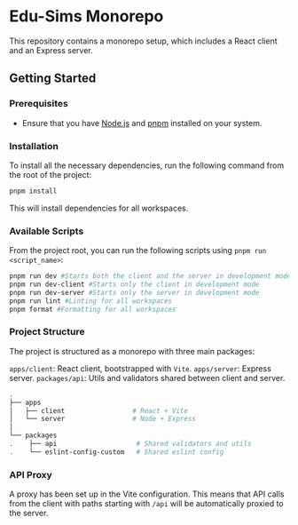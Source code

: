 # Edu-Sims Monorepo

This repository contains a monorepo setup, which includes a React client and an Express server.

## Getting Started

### Prerequisites

- Ensure that you have [Node.js](https://nodejs.org/) and [pnpm](https://pnpm.io/) installed on your system.

### Installation

To install all the necessary dependencies, run the following command from the root of the project:

```sh
pnpm install
```

This will install dependencies for all workspaces.

### Available Scripts

From the project root, you can run the following scripts using `pnpm run <script_name>`:

```sh
pnpm run dev #Starts both the client and the server in development mode
pnpm run dev-client #Starts only the client in development mode
pnpm run dev-server #Starts only the server in development mode
pnpm run lint #Linting for all workspaces
pnpm format #Formatting for all workspaces
```

### Project Structure

The project is structured as a monorepo with three main packages:

`apps/client`: React client, bootstrapped with `Vite`.
`apps/server`: Express server.
`packages/api`: Utils and validators shared between client and server.

```bash
.
├── apps
│   ├── client                 # React + Vite
│   └── server                 # Node + Express
│  
└── packages
.    ├── api                    # Shared validators and utils
.    └── eslint-config-custom   # Shared eslint config

```

### API Proxy

A proxy has been set up in the Vite configuration. This means that API calls from the client with paths starting with `/api` will be automatically proxied to the server.
